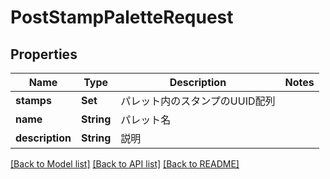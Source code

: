 # PostStampPaletteRequest

## Properties
Name | Type | Description | Notes
------------ | ------------- | ------------- | -------------
**stamps** | **Set<UUID>** | パレット内のスタンプのUUID配列 | 
**name** | **String** | パレット名 | 
**description** | **String** | 説明 | 

[[Back to Model list]](../README.md#documentation-for-models) [[Back to API list]](../README.md#documentation-for-api-endpoints) [[Back to README]](../README.md)



